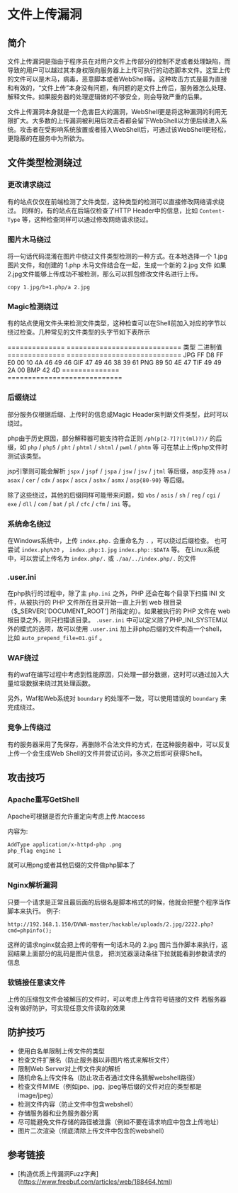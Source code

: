 
# 文件上传漏洞

## 简介

文件上传漏洞是指由于程序员在对用户文件上传部分的控制不足或者处理缺陷，而导致的用户可以越过其本身权限向服务器上上传可执行的动态脚本文件。这里上传的文件可以是木马，病毒，恶意脚本或者WebShell等。这种攻击方式是最为直接和有效的，“文件上传”本身没有问题，有问题的是文件上传后，服务器怎么处理、解释文件。如果服务器的处理逻辑做的不够安全，则会导致严重的后果。

文件上传漏洞本身就是一个危害巨大的漏洞，WebShell更是将这种漏洞的利用无限扩大。大多数的上传漏洞被利用后攻击者都会留下WebShell以方便后续进入系统。攻击者在受影响系统放置或者插入WebShell后，可通过该WebShell更轻松，更隐蔽的在服务中为所欲为。


## 文件类型检测绕过


### 更改请求绕过

有的站点仅仅在前端检测了文件类型，这种类型的检测可以直接修改网络请求绕过。
同样的，有的站点在后端仅检查了HTTP Header中的信息，比如 ``Content-Type`` 等，这种检查同样可以通过修改网络请求绕过。


### 图片木马绕过
将一句话代码混淆在图片中绕过文件类型检测的一种方式。在本地选择一个 1.jpg 图片文件，和创建的 1.php 木马文件结合在一起，生成一个新的 2.jpg 文件
如果2.jpg文件能够上传成功不被检测，那么可以抓包修改文件名进行上传。

    copy 1.jpg/b+1.php/a 2.jpg


### Magic检测绕过

有的站点使用文件头来检测文件类型，这种检查可以在Shell前加入对应的字节以绕过检查。几种常见的文件类型的头字节如下表所示

==============      ============================
类型                二进制值
==============      ============================
JPG                 FF D8 FF E0 00 10 4A 46 49 46
GIF                 47 49 46 38 39 61
PNG                 89 50 4E 47
TIF                 49 49 2A 00
BMP                 42 4D
==============      ============================

### 后缀绕过

部分服务仅根据后缀、上传时的信息或Magic Header来判断文件类型，此时可以绕过。

php由于历史原因，部分解释器可能支持符合正则 ``/ph(p[2-7]?|t(ml)?)/`` 的后缀，如 ``php`` / ``php5`` / ``pht`` / ``phtml`` / ``shtml`` / ``pwml`` / ``phtm`` 等 可在禁止上传php文件时测试该类型。

jsp引擎则可能会解析 ``jspx`` / ``jspf`` / ``jspa`` / ``jsw`` / ``jsv`` / ``jtml`` 等后缀，asp支持 ``asa`` / ``asax`` / ``cer`` / ``cdx`` / ``aspx`` / ``ascx`` / ``ashx`` / ``asmx`` / ``asp{80-90}`` 等后缀。

除了这些绕过，其他的后缀同样可能带来问题，如 ``vbs`` / ``asis`` / ``sh`` / ``reg`` / ``cgi`` / ``exe`` / ``dll`` / ``com`` / ``bat`` / ``pl`` / ``cfc`` / ``cfm`` / ``ini`` 等。

### 系统命名绕过

在Windows系统中，上传 ``index.php.`` 会重命名为 ``.`` ，可以绕过后缀检查。
也可尝试 ``index.php%20`` ， ``index.php:1.jpg`` ``index.php::$DATA`` 等。
在Linux系统中，可以尝试上传名为 ``index.php/.`` 或 ``./aa/../index.php/.`` 的文件

### .user.ini

在php执行的过程中，除了主 ``php.ini`` 之外，PHP 还会在每个目录下扫描 INI 文件，从被执行的 PHP 文件所在目录开始一直上升到 web 根目录（$_SERVER['DOCUMENT_ROOT'] 所指定的）。如果被执行的 PHP 文件在 web 根目录之外，则只扫描该目录。 ``.user.ini`` 中可以定义除了PHP_INI_SYSTEM以外的模式的选项，故可以使用 ``.user.ini`` 加上非php后缀的文件构造一个shell，比如 ``auto_prepend_file=01.gif`` 。

### WAF绕过

有的waf在编写过程中考虑到性能原因，只处理一部分数据，这时可以通过加入大量垃圾数据来绕过其处理函数。

另外，Waf和Web系统对 ``boundary`` 的处理不一致，可以使用错误的 ``boundary`` 来完成绕过。 

### 竞争上传绕过

有的服务器采用了先保存，再删除不合法文件的方式，在这种服务器中，可以反复上传一个会生成Web Shell的文件并尝试访问，多次之后即可获得Shell。

## 攻击技巧


### Apache重写GetShell

Apache可根据是否允许重定向考虑上传.htaccess

内容为:

    AddType application/x-httpd-php .png
    php_flag engine 1

就可以用png或者其他后缀的文件做php脚本了

### Nginx解析漏洞
只要一个请求是正常且最后面的后缀名是脚本格式的时候，他就会把整个程序当作脚本来执行。
例子:

    http://192.168.1.150/DVWA-master/hackable/uploads/2.jpg/2222.php?cmd=phpinfo();

这样的请求nginx就会把上传的带有一句话木马的 2.jpg 图片当作脚本来执行，返回结果上面部分的乱码是图片信息，
把浏览器滚动条往下拉就能看到参数请求的信息

### 软链接任意读文件

上传的压缩包文件会被解压的文件时，可以考虑上传含符号链接的文件
若服务器没有做好防护，可实现任意文件读取的效果

## 防护技巧

- 使用白名单限制上传文件的类型
- 检查文件扩展名（防止服务器以非图片格式来解析文件）
- 限制Web Server对上传文件夹的解析
- 随机命名上传文件名（防止攻击者通过文件名猜解webshell路径）
- 检查文件MIME（例如jpe、jpg、jpeg等后缀的文件对应的类型都是 image/jpeg）
- 检测文件内容（防止文件中包含webshell）
- 存储服务器和业务服务器分离
- 尽可能避免文件存储的路径被泄露（例如不要在请求响应中包含上传地址）
- 图片二次渲染（彻底清除上传文件中包含的webshell）

## 参考链接

- [构造优质上传漏洞Fuzz字典] (https://www.freebuf.com/articles/web/188464.html)
